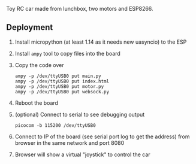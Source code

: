 
Toy RC car made from lunchbox, two motors and ESP8266.


## Deployment

1. Install micropython (at least 1.14 as it needs new uasyncio) to the ESP
2. Install `ampy` tool to copy files into the board
3. Copy the code over

    ```
    ampy -p /dev/ttyUSB0 put main.py
    ampy -p /dev/ttyUSB0 put index.html
    ampy -p /dev/ttyUSB0 put motor.py
    ampy -p /dev/ttyUSB0 put websock.py
    ```

4. Reboot the board
5. (optional) Connect to serial to see debugging output

    ```
    picocom -b 115200 /dev/ttyUSB0
    ```

6. Connect to IP of the board (see serial port log to get the address) from browser in the same network and port 8080
7. Browser will show a virtual "joystick" to control the car
